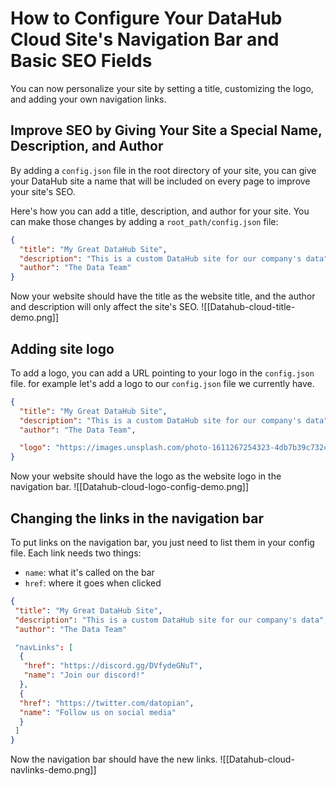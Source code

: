 # How to Configure Your DataHub Cloud Site's Navigation Bar and Basic SEO Fields

You can now personalize your site by setting a title, customizing the logo, and adding your own navigation links.

## Improve SEO by Giving Your Site a Special Name, Description, and Author

By adding a `config.json` file in the root directory of your site, you can give your DataHub site a name that will be included on every page to improve your site's SEO.

Here's how you can add a title, description, and author for your site. You can make those changes by adding a `root_path/config.json` file:

```json
{
  "title": "My Great DataHub Site",
  "description": "This is a custom DataHub site for our company's data",
  "author": "The Data Team"
}
```

Now your website should have the title as the website title, and the author and description will only affect the site's SEO.
![[Datahub-cloud-title-demo.png]]

## Adding site logo

To add a logo, you can add a URL pointing to your logo in the `config.json` file. for example let's add a logo to our `config.json` file we currently have.

```json
{
  "title": "My Great DataHub Site",
  "description": "This is a custom DataHub site for our company's data",
  "author": "The Data Team",

  "logo": "https://images.unsplash.com/photo-1611267254323-4db7b39c732c?q=80&w=2848&auto=format&fit=crop&ixlib=rb-4.0.3&ixid=M3wxMjA3fDB8MHxwaG90by1wYWdlfHx8fGVufDB8fHx8fA%3D%3D"
}
```

Now your website should have the logo as the website logo in the navigation bar.
![[Datahub-cloud-logo-config-demo.png]]

## Changing the links in the navigation bar

To put links on the navigation bar, you just need to list them in your config file. Each link needs two things:

- `name`: what it's called on the bar
- `href`: where it goes when clicked

```json
{
 "title": "My Great DataHub Site",
 "description": "This is a custom DataHub site for our company's data",
 "author": "The Data Team"

 "navLinks": [
  {
   "href": "https://discord.gg/DVfydeGNuT",
   "name": "Join our discord!"
  }, 
  {
  "href": "https://twitter.com/datopian",
  "name": "Follow us on social media"
  }
 ]
}
```

Now the navigation bar should have the new links.
![[Datahub-cloud-navlinks-demo.png]]
